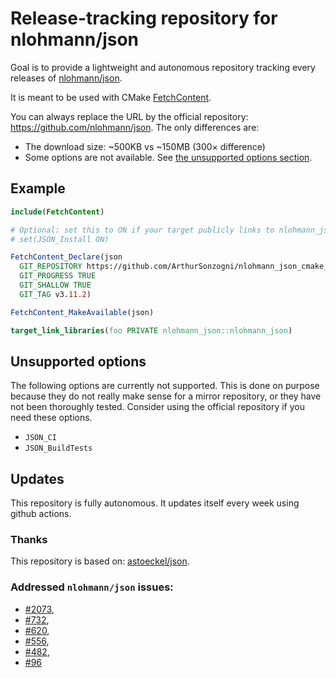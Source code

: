 # Release-tracking repository for nlohmann/json

Goal is to provide a lightweight and autonomous repository tracking every
releases of [nlohmann/json](https://github.com/nlohmann/json).

It is meant to be used with CMake
[FetchContent](https://cmake.org/cmake/help/v3.11/module/FetchContent.html).

You can always replace the URL by the official repository:
<https://github.com/nlohmann/json>.
The only differences are:

* The download size: ~500KB vs ~150MB (300× difference)
* Some options are not available. See [the unsupported options section](#Unsupported-options).

## Example

~~~cmake
include(FetchContent)

# Optional: set this to ON if your target publicly links to nlohmann_json and needs to install() 
# set(JSON_Install ON)

FetchContent_Declare(json
  GIT_REPOSITORY https://github.com/ArthurSonzogni/nlohmann_json_cmake_fetchcontent
  GIT_PROGRESS TRUE
  GIT_SHALLOW TRUE
  GIT_TAG v3.11.2)

FetchContent_MakeAvailable(json)

target_link_libraries(foo PRIVATE nlohmann_json::nlohmann_json)
~~~

## Unsupported options

The following options are currently not supported. This is done on purpose
because they do not really make sense for a mirror repository, or they have not
been thoroughly tested. Consider using the official repository if you need these
options.

* `JSON_CI`
* `JSON_BuildTests`

## Updates

This repository is fully autonomous. It updates itself every week using github
actions.

### Thanks

This repository is based on: [astoeckel/json](https://github.com/astoeckel/json).

### Addressed `nlohmann/json` issues:

* [#2073](https://github.com/nlohmann/json/issues/2073),
* [#732](https://github.com/nlohmann/json/issues/732),
* [#620](https://github.com/nlohmann/json/issues/620),
* [#556](https://github.com/nlohmann/json/issues/556),
* [#482](https://github.com/nlohmann/json/issues/482),
* [#96](https://github.com/nlohmann/json/issues/96)

